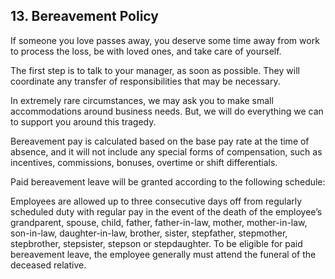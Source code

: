 ## 13. Bereavement Policy

If someone you love passes away, you deserve some time away from work to process the loss, be with loved ones, and take care of yourself.

The first step is to talk to your manager, as soon as possible. They will coordinate any transfer of responsibilities that may be necessary.

In extremely rare circumstances, we may ask you to make small accommodations around business needs. But, we will do everything we can to support you around this tragedy.

Bereavement pay is calculated based on the base pay rate at the time of absence, and it will not include any special forms of compensation, such as incentives, commissions, bonuses, overtime or shift differentials.

Paid bereavement leave will be granted according to the following schedule:

Employees are allowed up to three consecutive days off from regularly scheduled duty with regular pay in the event of the death of the employee’s grandparent, spouse, child, father, father-in-law, mother, mother-in-law, son-in-law, daughter-in-law, brother, sister, stepfather, stepmother, stepbrother, stepsister, stepson or stepdaughter. To be eligible for paid bereavement leave, the employee generally must attend the funeral of the deceased relative.
